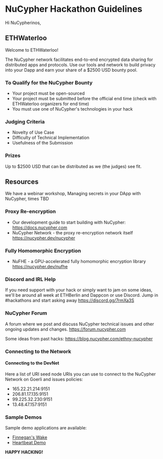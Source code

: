 # NuCypher Hackathon Guidelines

Hi NuCypherinos,

## ETHWaterloo

 Welcome to ETHWaterloo!

The NuCypher network facilitates end-to-end encrypted data sharing for distributed apps and protocols. Use our tools and network to build privacy into your Dapp and earn your share of a $2500 USD bounty pool.

### To Qualify for the NuCypher Bounty
* Your project must be open-sourced
* Your project must be submitted before the official end time (check with ETHWaterloo organizers for end time)
* You must use one of NuCypher's technologies in your hack

### Judging Criteria
* Novelty of Use Case
* Difficulty of Technical Implementation
* Usefulness of the Submission

### Prizes
Up to $2500 USD that can be distributed as we (the judges) see fit.

## Resources
We have a webinar workshop, Managing secrets in your DApp with NuCypher, times TBD

### Proxy Re-encryption
* Our development guide to start building with NuCypher: https://docs.nucypher.com
* NuCypher Network - the proxy re-encryption network itself https://nucypher.dev/nucypher

### Fully Homomorphic Encryption
* NuFHE - a GPU-accelerated fully homomorphic encryption library https://nucypher.dev/nufhe

### Discord and IRL Help
If you need support with your hack or simply want to jam on some ideas, we'll be around all week at ETHBerlin and Dappcon or use Discord. Jump in #hackathons and start asking away https://discord.gg/7rmXa3S

### NuCypher Forum
A forum where we post and discuss NuCypher technical issues and other ongoing updates and changes. https://forum.nucypher.com

Some ideas from past hacks: https://blog.nucypher.com/ethny-nucypher

### Connecting to the Network

#### Connecting to the DevNet

Here a list of URI seed node URIs you can use to connect to the NuCypher Network on Goerli and issues policies:
* 165.22.21.214:9151
* 206.81.17.135:9151
* 99.225.32.230:9151
* 13.48.47.157:9151

### Sample Demos
Sample demo applications are available:
* [Finnegan's Wake](https://docs.nucypher.com/en/latest/demos/finnegans_wake_demo.html)
* [Heartbeat Demo](https://docs.nucypher.com/en/latest/demos/heartbeat_demo.html)

**HAPPY HACKING!**
